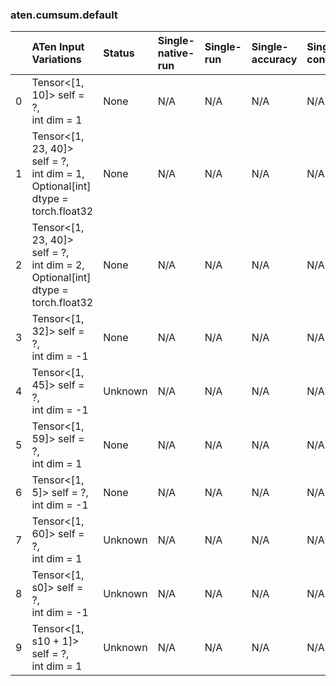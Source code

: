 ### aten.cumsum.default
|    | ATen Input Variations                                                                | Status   | Single-native-run   | Single-run   | Single-accuracy   | Single-converted   |
|---:|:-------------------------------------------------------------------------------------|:---------|:--------------------|:-------------|:------------------|:-------------------|
|  0 | Tensor<[1, 10]> self = ?,<br>int dim = 1                                             | None     | N/A                 | N/A          | N/A               | N/A                |
|  1 | Tensor<[1, 23, 40]> self = ?,<br>int dim = 1,<br>Optional[int] dtype = torch.float32 | None     | N/A                 | N/A          | N/A               | N/A                |
|  2 | Tensor<[1, 23, 40]> self = ?,<br>int dim = 2,<br>Optional[int] dtype = torch.float32 | None     | N/A                 | N/A          | N/A               | N/A                |
|  3 | Tensor<[1, 32]> self = ?,<br>int dim = -1                                            | None     | N/A                 | N/A          | N/A               | N/A                |
|  4 | Tensor<[1, 45]> self = ?,<br>int dim = -1                                            | Unknown  | N/A                 | N/A          | N/A               | N/A                |
|  5 | Tensor<[1, 59]> self = ?,<br>int dim = 1                                             | None     | N/A                 | N/A          | N/A               | N/A                |
|  6 | Tensor<[1, 5]> self = ?,<br>int dim = -1                                             | None     | N/A                 | N/A          | N/A               | N/A                |
|  7 | Tensor<[1, 60]> self = ?,<br>int dim = 1                                             | Unknown  | N/A                 | N/A          | N/A               | N/A                |
|  8 | Tensor<[1, s0]> self = ?,<br>int dim = -1                                            | Unknown  | N/A                 | N/A          | N/A               | N/A                |
|  9 | Tensor<[1, s10 + 1]> self = ?,<br>int dim = 1                                        | Unknown  | N/A                 | N/A          | N/A               | N/A                |


